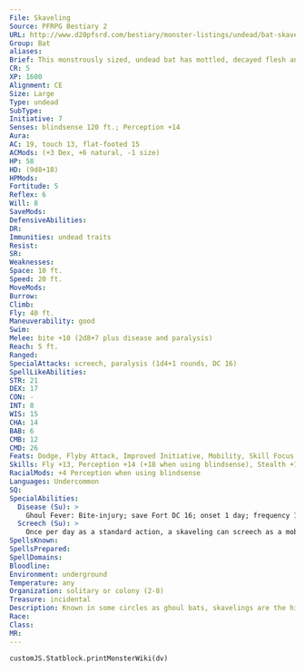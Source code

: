 ```yaml
---
File: Skaveling
Source: PFRPG Bestiary 2
URL: http://www.d20pfsrd.com/bestiary/monster-listings/undead/bat-skaveling
Group: Bat
aliases: 
Brief: This monstrously sized, undead bat has mottled, decayed flesh and eyes that smolder with an unholy green glow.
CR: 5
XP: 1600
Alignment: CE
Size: Large
Type: undead
SubType: 
Initiative: 7
Senses: blindsense 120 ft.; Perception +14
Aura: 
AC: 19, touch 13, flat-footed 15
ACMods: (+3 Dex, +6 natural, -1 size)
HP: 58
HD: (9d8+18)
HPMods: 
Fortitude: 5
Reflex: 6
Will: 8
SaveMods: 
DefensiveAbilities: 
DR: 
Immunities: undead traits
Resist: 
SR: 
Weaknesses: 
Space: 10 ft.
Speed: 20 ft.
MoveMods: 
Burrow: 
Climb: 
Fly: 40 ft.
Maneuverability: good
Swim: 
Melee: bite +10 (2d8+7 plus disease and paralysis)
Reach: 5 ft.
Ranged: 
SpecialAttacks: screech, paralysis (1d4+1 rounds, DC 16)
SpellLikeAbilities: 
STR: 21
DEX: 17
CON: -
INT: 8
WIS: 15
CHA: 14
BAB: 6
CMB: 12
CMD: 26
Feats: Dodge, Flyby Attack, Improved Initiative, Mobility, Skill Focus (Stealth)
Skills: Fly +13, Perception +14 (+18 when using blindsense), Stealth +14
RacialMods: +4 Perception when using blindsense
Languages: Undercommon
SQ: 
SpecialAbilities:
  Disease (Su): >
    Ghoul Fever: Bite-injury; save Fort DC 16; onset 1 day; frequency 1/day; effect 1d3 Con and 1d3 Dex damage; cure 2 consecutive saves. The save DC is Charisma-based. A humanoid who dies of ghoul fever rises as a ghoul at the next midnight (Pathfinder RPG Bestiary 146). 
  Screech (Su): >
    Once per day as a standard action, a skaveling can screech as a mobat, save that those who are affected are stunned for 1d3 rounds unless they make a DC 16 Fortitude save. The save DC is Charisma-based.
SpellsKnown: 
SpellsPrepared: 
SpellDomains: 
Bloodline: 
Environment: underground
Temperature: any
Organization: solitary or colony (2-8)
Treasure: incidental
Description: Known in some circles as ghoul bats, skavelings are the hideous result of necromantic manipulation by urdefhans, who create them from mobats specially raised on diets of fungus and humanoid flesh. Upon reaching maturity, urdefhans ritually slay the bats using necrotic poisons, then raise the corpses to serve as mounts and guardians.
Race: 
Class: 
MR: 
---
```

```dataviewjs
customJS.Statblock.printMonsterWiki(dv)
```

